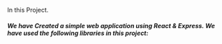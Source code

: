 
In this Project.
##### We have Created a simple web application using **_React & Express_**. We have used the following libraries in this project: